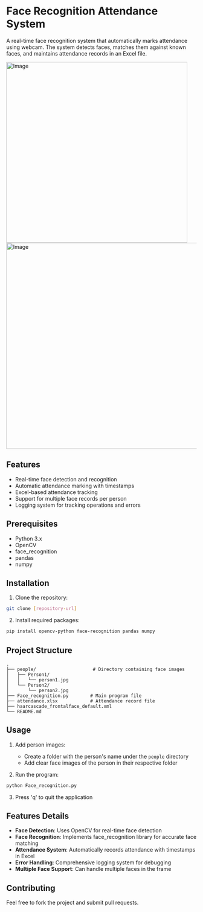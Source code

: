 # Face Recognition Attendance System

A real-time face recognition system that automatically marks attendance using webcam. The system detects faces, matches them against known faces, and maintains attendance records in an Excel file.

<img width="479" alt="Image" src="https://github.com/user-attachments/assets/99bc77e8-1669-4b66-9655-cf9795a11bf8" />

<img width="546" alt="Image" src="https://github.com/user-attachments/assets/c05c037c-6b59-4065-b65a-dc856eb3a82e" />


## Features

- Real-time face detection and recognition
- Automatic attendance marking with timestamps
- Excel-based attendance tracking
- Support for multiple face records per person
- Logging system for tracking operations and errors

## Prerequisites

- Python 3.x
- OpenCV
- face_recognition
- pandas
- numpy

## Installation

1. Clone the repository:
```bash
git clone [repository-url]
```

2. Install required packages:
```bash
pip install opencv-python face-recognition pandas numpy
```

## Project Structure

```
.
├── people/                     # Directory containing face images
│   ├── Person1/
│   │   └── person1.jpg
│   └── Person2/
│       └── person2.jpg
├── Face_recognition.py        # Main program file
├── attendance.xlsx            # Attendance record file
├── haarcascade_frontalface_default.xml
└── README.md
```

## Usage

1. Add person images:
   - Create a folder with the person's name under the `people` directory
   - Add clear face images of the person in their respective folder

2. Run the program:
```bash
python Face_recognition.py
```

3. Press 'q' to quit the application


## Features Details

- **Face Detection**: Uses OpenCV for real-time face detection
- **Face Recognition**: Implements face_recognition library for accurate face matching
- **Attendance System**: Automatically records attendance with timestamps in Excel
- **Error Handling**: Comprehensive logging system for debugging
- **Multiple Face Support**: Can handle multiple faces in the frame

## Contributing

Feel free to fork the project and submit pull requests.


